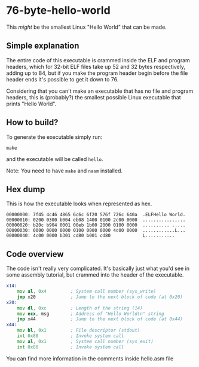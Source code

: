 # 76-byte-hello-world
This *might* be the smallest Linux "Hello World" that can be made.

## Simple explanation 
The entire code of this executable is crammed inside the ELF and program headers, which for 32-bit ELF files take up 52 and 32 bytes respectively, adding up to 84, but if you make the program header begin before the file header ends it's possible to get it down to 76. 

Considering that you can't make an executable that has no file and program headers, this is (probably?) the smallest possible Linux executable that prints "Hello World".

## How to build?
To generate the executable simply run:
```
make
```
and the executable will be called `hello`. 

Note: You need to have `make` and `nasm` installed.

## Hex dump
This is how the executable looks when represented as hex.
```
00000000: 7f45 4c46 4865 6c6c 6f20 576f 726c 640a  .ELFHello World.
00000010: 0200 0300 b004 eb08 1400 0100 2c00 0000  ............,...
00000020: b20c b904 0001 00eb 1b00 2000 0100 0000  .......... .....
00000030: 0000 0000 0000 0100 0000 0000 4c00 0000  ............L...
00000040: 4c00 0000 b301 cd80 b001 cd80            L...........
```

## Code overview
The code isn't really very complicated. It's basically just what you'd see in some assembly tutorial, but crammed into the header of the executable.
```asm
x14:
    mov al, 0x4         ; System call number (sys_write)
    jmp x20             ; Jump to the next block of code (at 0x20)
x20:
    mov dl, 0xc         ; Length of the string (14)
    mov ecx, msg        ; Address of "Hello World\n" string
    jmp x44             ; Jump to the next block of code (at 0x44)
x44:
    mov bl, 0x1         ; File descriptor (stdout)
    int 0x80            ; Invoke system call
    mov al, 0x1         ; System call number (sys_exit)
    int 0x80            ; Invoke system call
```
You can find more information in the comments inside hello.asm file
